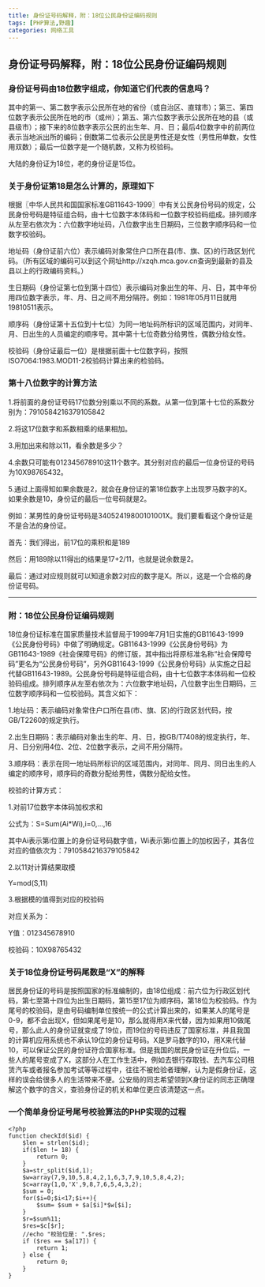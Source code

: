 ```yaml
---
title: 身份证号码解释，附：18位公民身份证编码规则 
tags: [PHP算法,野趣]
categories: 网络工具
---
```


## 身份证号码解释，附：18位公民身份证编码规则

### 身份证号码由18位数字组成，你知道它们代表的信息吗？

其中的第一、第二数字表示公民所在地的省份（或自治区、直辖市）；第三、第四位数字表示公民所在地的市（或州）；第五、第六位数字表示公民所在地的县（或县级市）；接下来的8位数字表示公民的出生年、月、日；最后4位数字中的前两位表示当地派出所的编码；倒数第二位表示公民是男性还是女性（男性用单数，女性用双数）；最后一位数字是一个随机数，又称为校验码。

大陆的身份证为18位，老的身份证是15位。

### 关于身份证第18是怎么计算的，原理如下

根据〖中华人民共和国国家标准GB11643-1999〗中有关公民身份号码的规定，公民身份号码是特征组合码，由十七位数字本体码和一位数字校验码组成。排列顺序从左至右依次为：六位数字地址码，八位数字出生日期码，三位数字顺序码和一位数字校验码。

地址码（身份证前六位）表示编码对象常住户口所在县(市、旗、区)的行政区划代码。（所有区域的编码可以到这个网址http://xzqh.mca.gov.cn查询到最新的县及县以上的行政编码资料。）

生日期码（身份证第七位到第十四位）表示编码对象出生的年、月、日，其中年份用四位数字表示，年、月、日之间不用分隔符。例如：1981年05月11日就用19810511表示。

顺序码（身份证第十五位到十七位）为同一地址码所标识的区域范围内，对同年、月、日出生的人员编定的顺序号。其中第十七位奇数分给男性，偶数分给女性。

校验码（身份证最后一位）是根据前面十七位数字码，按照ISO7064:1983.MOD11-2校验码计算出来的检验码。

### 第十八位数字的计算方法

1.将前面的身份证号码17位数分别乘以不同的系数。从第一位到第十七位的系数分别为：7910584216379105842

2.将这17位数字和系数相乘的结果相加。

3.用加出来和除以11，看余数是多少？

4.余数只可能有012345678910这11个数字。其分别对应的最后一位身份证的号码为10X98765432。

5.通过上面得知如果余数是2，就会在身份证的第18位数字上出现罗马数字的Ⅹ。如果余数是10，身份证的最后一位号码就是2。

例如：某男性的身份证号码是34052419800101001X。我们要看看这个身份证是不是合法的身份证。

首先：我们得出，前17位的乘积和是189

然后：用189除以11得出的结果是17+2/11，也就是说余数是2。

最后：通过对应规则就可以知道余数2对应的数字是X。所以，这是一个合格的身份证号码。

 
----------


### 附：18位公民身份证编码规则

18位身份证标准在国家质量技术监督局于1999年7月1日实施的GB11643-1999《公民身份号码》中做了明确规定。GB11643-1999《公民身份号码》为GB11643-1989《社会保障号码》的修订版，其中指出将原标准名称“社会保障号码”更名为“公民身份号码”，另外GB11643-1999《公民身份号码》从实施之日起代替GB11643-1989。公民身份号码是特征组合码，由十七位数字本体码和一位校验码组成。排列顺序从左至右依次为：六位数字地址码，八位数字出生日期码，三位数字顺序码和一位校验码。其含义如下：

1.地址码：表示编码对象常住户口所在县(市、旗、区)的行政区划代码，按GB/T2260的规定执行。

2.出生日期码：表示编码对象出生的年、月、日，按GB/T7408的规定执行，年、月、日分别用4位、2位、2位数字表示，之间不用分隔符。

3.顺序码：表示在同一地址码所标识的区域范围内，对同年、同月、同日出生的人编定的顺序号，顺序码的奇数分配给男性，偶数分配给女性。

校验的计算方式：

1.对前17位数字本体码加权求和

公式为：S=Sum(Ai*Wi),i=0,...,16

其中Ai表示第i位置上的身份证号码数字值，Wi表示第i位置上的加权因子，其各位对应的值依次为：7910584216379105842

2.以11对计算结果取模

Y=mod(S,11)

3.根据模的值得到对应的校验码

对应关系为：

Y值：012345678910

校验码：10X98765432

### 关于18位身份证号码尾数是“X”的解释

居民身份证的号码是按照国家的标准编制的，由18位组成：前六位为行政区划代码，第七至第十四位为出生日期码，第15至17位为顺序码，第18位为校验码。作为尾号的校验码，是由号码编制单位按统一的公式计算出来的，如果某人的尾号是0-9，都不会出现X，但如果尾号是10，那么就得用X来代替，因为如果用10做尾号，那么此人的身份证就变成了19位，而19位的号码违反了国家标准，并且我国的计算机应用系统也不承认19位的身份证号码。X是罗马数字的10，用X来代替10，可以保证公民的身份证符合国家标准。但是我国的居民身份证在升位后，一些人的尾号变成了X，这部分人在工作生活中，例如去银行存取钱、去汽车公司租赁汽车或者报名参加考试等等过程中，往往不被检验者理解，认为是假身份证，这样的误会给很多人的生活带来不便。公安局的同志希望领到X身份证的同志正确理解这个数字的含义，查验身份证的机关和单位更应该清楚这一点。

### 一个简单身份证号尾号校验算法的PHP实现的过程

    <?php
    function checkId($id) {
        $len = strlen($id);
        if($len != 18) {
            return 0;
        }
        $a=str_split($id,1);
        $w=array(7,9,10,5,8,4,2,1,6,3,7,9,10,5,8,4,2);
        $c=array(1,0,'X',9,8,7,6,5,4,3,2);
        $sum = 0;
        for($i=0;$i<17;$i++){
            $sum= $sum + $a[$i]*$w[$i];
        }
        $r=$sum%11;
        $res=$c[$r];
        //echo "校验位是: ".$res;
        if ($res == $a[17]) {
            return 1;
        } else {
            return 0;
        }
    }
　　




